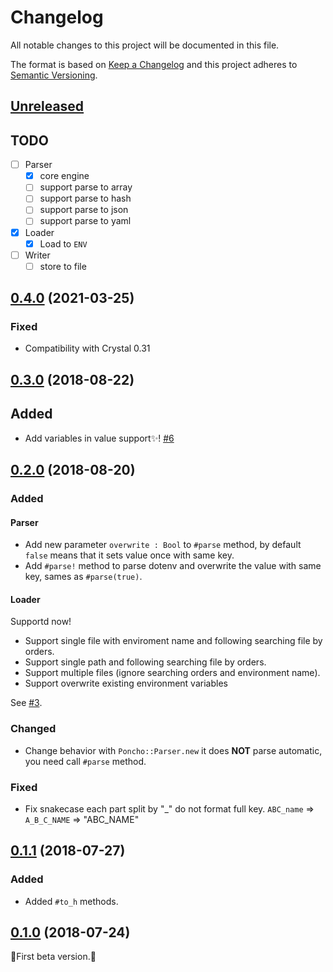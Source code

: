 # Changelog

All notable changes to this project will be documented in this file.

The format is based on [Keep a Changelog](http://keepachangelog.com/en/1.0.0/)
and this project adheres to [Semantic Versioning](http://semver.org/spec/v2.0.0.html).

## [Unreleased]

## TODO

- [ ] Parser
  - [x] core engine
  - [ ] support parse to array
  - [ ] support parse to hash
  - [ ] support parse to json
  - [ ] support parse to yaml
- [x] Loader
  - [x] Load to `ENV`
- [ ] Writer
  - [ ] store to file

## [0.4.0] (2021-03-25)

### Fixed

- Compatibility with Crystal 0.31

## [0.3.0] (2018-08-22)

## Added

- Add variables in value support:sparkles:! [#6](https://github.com/icyleaf/poncho/pull/6)

## [0.2.0] (2018-08-20)

### Added

#### Parser

- Add new parameter `overwrite : Bool` to `#parse` method, by default `false` means that it sets value once with same key.
- Add `#parse!` method to parse dotenv and overwrite the value with same key, sames as `#parse(true)`.

#### Loader

Supportd now!

- Support single file with enviroment name and following searching file by orders.
- Support single path and following searching file by orders.
- Support multiple files (ignore searching orders and environment name).
- Support overwrite existing environment variables

See [#3](https://github.com/icyleaf/poncho/pull/3).

### Changed

- Change behavior with `Poncho::Parser.new` it does **NOT** parse automatic, you need call `#parse` method.

### Fixed

- Fix snakecase each part split by "_" do not format full key. `ABC_name` => `A_B_C_NAME` => "ABC_NAME"

## [0.1.1] (2018-07-27)

### Added

- Added `#to_h` methods.

## [0.1.0] (2018-07-24)

:star2:First beta version.:star2:

[Unreleased]: https://github.com/icyleaf/poncho/compare/v0.4.0...HEAD
[0.4.0]: https://github.com/icyleaf/poncho/compare/v0.3.0...v0.4.0
[0.3.0]: https://github.com/icyleaf/poncho/compare/v0.2.0...v0.3.0
[0.2.0]: https://github.com/icyleaf/poncho/compare/v0.1.1...v0.2.0
[0.1.1]: https://github.com/icyleaf/poncho/compare/v0.1.0...v0.1.1
[0.1.0]: https://github.com/icyleaf/poncho/compare/04d17738bcb7c15000ae56fea6c72157a96edfc4...v0.1.0
